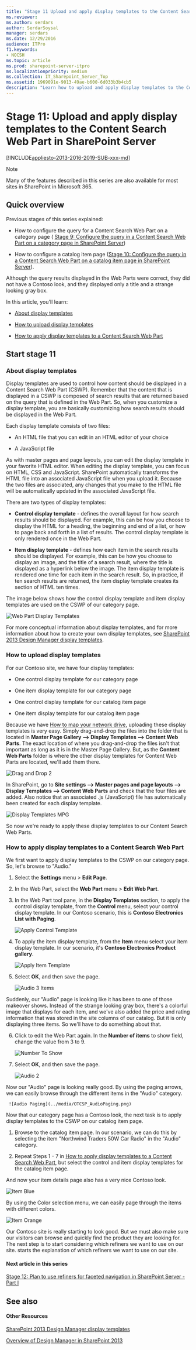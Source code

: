 ```yaml
---
title: "Stage 11 Upload and apply display templates to the Content Search Web Part in SharePoint Server"
ms.reviewer: 
ms.author: serdars
author: SerdarSoysal
manager: serdars
ms.date: 12/29/2016
audience: ITPro
f1.keywords:
- NOCSH
ms.topic: article
ms.prod: sharepoint-server-itpro
ms.localizationpriority: medium
ms.collection: IT_Sharepoint_Server_Top
ms.assetid: 1969091e-9013-49ae-b600-6d033b3b4cb5
description: "Learn how to upload and apply display templates to the Content Search Web Part in SharePoint Server 2016."
---
```


# Stage 11: Upload and apply display templates to the Content Search Web Part in SharePoint Server

[!INCLUDE[appliesto-2013-2016-2019-SUB-xxx-md](../includes/appliesto-2013-2016-2019-SUB-xxx-md.md)]
  
> [!NOTE]
> Many of the features described in this series are also available for most sites in SharePoint in Microsoft 365. 
  
## Quick overview

Previous stages of this series explained:
  
-  How to configure the query for a Content Search Web Part on a category page ( [Stage 9: Configure the query in a Content Search Web Part on a category page in SharePoint Server](stage-9-configure-the-query-in-a-content-search-web-part-on-a-category-page.md))
    
- How to configure a catalog item page ([Stage 10: Configure the query in a Content Search Web Part on a catalog item page in SharePoint Server](stage-10-configure-the-query-in-a-content-search-web-part-on-a-catalog-item-page.md)).
    
Although the query results displayed in the Web Parts were correct, they did not have a Contoso look, and they displayed only a title and a strange looking gray box.
  
In this article, you'll learn:
  
- [About display templates](stage-11-upload-and-apply-display-templates-to-the-content-search-web-part.md#BKMK_AboutDisplayTemplates)
    
- [How to upload display templates](stage-11-upload-and-apply-display-templates-to-the-content-search-web-part.md#BKMK_HowToUploadDisplayTemplates)
    
- [How to apply display templates to a Content Search Web Part](stage-11-upload-and-apply-display-templates-to-the-content-search-web-part.md#BKMK_HowToApplyDisplayTemplatesToAContentSearchWebPart)
    
## Start stage 11

### About display templates
<a name="BKMK_AboutDisplayTemplates"> </a>

Display templates are used to control how content should be displayed in a Content Search Web Part (CSWP). Remember that the content that is displayed in a CSWP is composed of search results that are returned based on the query that is defined in the Web Part. So, when you customize a display template, you are basically customizing how search results should be displayed in the Web Part.
  
Each display template consists of two files:
  
- An HTML file that you can edit in an HTML editor of your choice
    
- A JavaScript file
    
As with master pages and page layouts, you can edit the display template in your favorite HTML editor. When editing the display template, you can focus on HTML, CSS and JavaScript. SharePoint automatically transforms the HTML file into an associated JavaScript file when you upload it. Because the two files are associated, any changes that you make to the HTML file will be automatically updated in the associated JavaScript file.
  
There are two types of display templates:
  
- **Control display template** - defines the overall layout for how search results should be displayed. For example, this can be how you choose to display the HTML for a heading, the beginning and end of a list, or how to page back and forth in a list of results. The control display template is only rendered once in the Web Part. 
    
- **Item display template** - defines how each item in the search results should be displayed. For example, this can be how you choose to display an image, and the title of a search result, where the title is displayed as a hyperlink below the image. The item display template is rendered one time for each item in the search result. So, in practice, if ten search results are returned, the item display template creates its section of HTML ten times. 
    
The image below shows how the control display template and item display templates are used on the CSWP of our category page.
  
![Web Part Display Templates](../media/OTCSP_WebPartDisplayTemplates.png)
  
For more conceptual information about display templates, and for more information about how to create your own display templates, see [SharePoint 2013 Design Manager display templates](/sharepoint/dev/general-development/sharepoint-design-manager-design-packages).
  
### How to upload display templates
<a name="BKMK_HowToUploadDisplayTemplates"> </a>

For our Contoso site, we have four display templates:
  
- One control display template for our category page
    
- One item display template for our category page
    
- One control display template for our catalog item page
    
- One item display template for our catalog item page
    
Because we have [How to map your network drive](stage-6-upload-and-apply-a-new-master-page-to-a-publishing-site.md#BKMK_HowToMapYourNetworkDrive), uploading these display templates is very easy. Simply drag-and-drop the files into the folder that is located in **Master Page Gallery --\> Display Templates --\> Content Web Parts**. The exact location of where you drag-and-drop the files isn't that important as long as it is in the Master Page Gallery. But, as the **Content Web Parts** folder is where the other display templates for Content Web Parts are located, we'll add them there. 
  
![Drag and Drop 2](../media/OTCSP_DragAndDrop2.png)
  
In SharePoint, go to **Site settings --\> Master pages and page layouts --\> Display Templates --\> Content Web Parts** and check that the four files are added. Also notice that an associated .js (JavaScript) file has automatically been created for each display template. 
  
![Display Templates MPG](../media/OTCSP_DisplayTemplatesMPG.png)
  
So now we're ready to apply these display templates to our Content Search Web Parts.
  
### How to apply display templates to a Content Search Web Part
<a name="BKMK_HowToApplyDisplayTemplatesToAContentSearchWebPart"> </a>

We first want to apply display templates to the CSWP on our category page. So, let's browse to "Audio."
  
1. Select the **Settings** menu > **Edit Page**. 
    
2. In the Web Part, select the **Web Part** menu > **Edit Web Part**. 
    
3. In the Web Part tool pane, in the **Display Templates** section, to apply the control display template, from the **Control** menu, select your control display template. In our Contoso scenario, this is **Contoso Electronics List with Paging**. 
    
     ![Apply Control Template](../media/OTCSP_ApplyControlTemplate.png)
  
4. To apply the item display template, from the **Item** menu select your item display template. In our scenario, it's **Contoso Electronics Product gallery**. 
    
     ![Apply Item Template](../media/OTCSP_ApplyItemTemplate.png)
  
5. Select **OK**, and then save the page. 
    
     ![Audio 3 Items](../media/OTCSP_Audio3Items.png)
  
Suddenly, our "Audio" page is looking like it has been to one of those makeover shows. Instead of the strange looking gray box, there's a colorful image that displays for each item, and we've also added the price and rating information that was stored in the site columns of our catalog. But it is only displaying three items. So we'll have to do something about that.
    
6. Click to edit the Web Part again. In the **Number of items** to show field, change the value from 3 to 9. 
    
     ![Number To Show](../media/OTCSP_NumberToShow.png)
  
7. Select **OK**, and then save the page. 
    
     ![Audio 2](../media/OTCSP_Audio2.png)
  
Now our "Audio" page is looking really good. By using the paging arrows, we can easily browse through the different items in the "Audio" category.
    
     ![Audio Paging](../media/OTCSP_AudioPaging.png)
  
Now that our category page has a Contoso look, the next task is to apply display templates to the CSWP on our catalog item page.
  
1. Browse to the catalog item page. In our scenario, we can do this by selecting the item "Northwind Traders 50W Car Radio" in the "Audio" category.
    
2. Repeat Steps 1 - 7 in [How to apply display templates to a Content Search Web Part](stage-11-upload-and-apply-display-templates-to-the-content-search-web-part.md#BKMK_HowToApplyDisplayTemplatesToAContentSearchWebPart), but select the control and item display templates for the catalog item page.
    
And now your item details page also has a very nice Contoso look.
  
![Item Blue](../media/OTCSP_ItemBlue.png)
  
By using the Color selection menu, we can easily page through the items with different colors.
  
![Item Orange](../media/OTCSP_ItemOrange.png)
  
Our Contoso site is really starting to look good. But we must also make sure our visitors can browse and quickly find the product they are looking for. The next step is to start considering which refiners we want to use on our site. starts the explanation of which refiners we want to use on our site.
  
#### Next article in this series

[Stage 12: Plan to use refiners for faceted navigation in SharePoint Server - Part I](stage-12-plan-to-use-refiners-for-faceted-navigation-inpart-i.md)
  
## See also

#### Other Resources

[SharePoint 2013 Design Manager display templates](/sharepoint/dev/general-development/sharepoint-design-manager-design-packages)
  
[Overview of Design Manager in SharePoint 2013](/sharepoint/dev/general-development/overview-of-design-manager-in-sharepoint)
